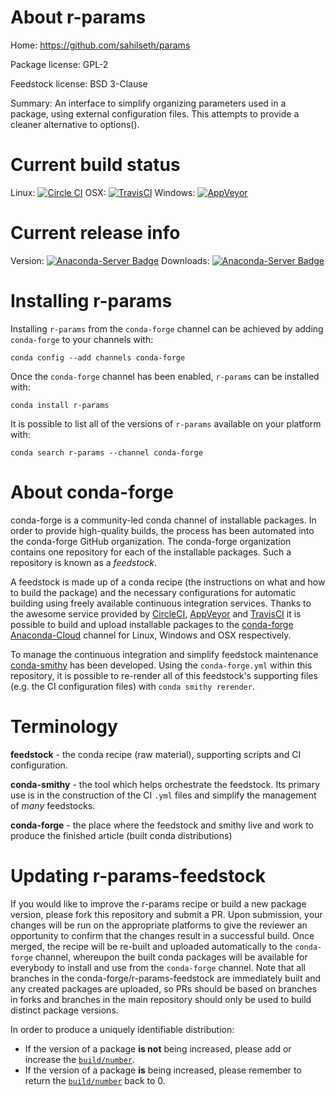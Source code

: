 About r-params
==============

Home: https://github.com/sahilseth/params

Package license: GPL-2

Feedstock license: BSD 3-Clause

Summary: An interface to simplify organizing parameters used in a package, using external configuration files. This attempts to provide a cleaner alternative to options().



Current build status
====================

Linux: [![Circle CI](https://circleci.com/gh/conda-forge/r-params-feedstock.svg?style=shield)](https://circleci.com/gh/conda-forge/r-params-feedstock)
OSX: [![TravisCI](https://travis-ci.org/conda-forge/r-params-feedstock.svg?branch=master)](https://travis-ci.org/conda-forge/r-params-feedstock)
Windows: [![AppVeyor](https://ci.appveyor.com/api/projects/status/github/conda-forge/r-params-feedstock?svg=True)](https://ci.appveyor.com/project/conda-forge/r-params-feedstock/branch/master)

Current release info
====================
Version: [![Anaconda-Server Badge](https://anaconda.org/conda-forge/r-params/badges/version.svg)](https://anaconda.org/conda-forge/r-params)
Downloads: [![Anaconda-Server Badge](https://anaconda.org/conda-forge/r-params/badges/downloads.svg)](https://anaconda.org/conda-forge/r-params)

Installing r-params
===================

Installing `r-params` from the `conda-forge` channel can be achieved by adding `conda-forge` to your channels with:

```
conda config --add channels conda-forge
```

Once the `conda-forge` channel has been enabled, `r-params` can be installed with:

```
conda install r-params
```

It is possible to list all of the versions of `r-params` available on your platform with:

```
conda search r-params --channel conda-forge
```


About conda-forge
=================

conda-forge is a community-led conda channel of installable packages.
In order to provide high-quality builds, the process has been automated into the
conda-forge GitHub organization. The conda-forge organization contains one repository
for each of the installable packages. Such a repository is known as a *feedstock*.

A feedstock is made up of a conda recipe (the instructions on what and how to build
the package) and the necessary configurations for automatic building using freely
available continuous integration services. Thanks to the awesome service provided by
[CircleCI](https://circleci.com/), [AppVeyor](http://www.appveyor.com/)
and [TravisCI](https://travis-ci.org/) it is possible to build and upload installable
packages to the [conda-forge](https://anaconda.org/conda-forge)
[Anaconda-Cloud](http://docs.anaconda.org/) channel for Linux, Windows and OSX respectively.

To manage the continuous integration and simplify feedstock maintenance
[conda-smithy](http://github.com/conda-forge/conda-smithy) has been developed.
Using the ``conda-forge.yml`` within this repository, it is possible to re-render all of
this feedstock's supporting files (e.g. the CI configuration files) with ``conda smithy rerender``.


Terminology
===========

**feedstock** - the conda recipe (raw material), supporting scripts and CI configuration.

**conda-smithy** - the tool which helps orchestrate the feedstock.
                   Its primary use is in the construction of the CI ``.yml`` files
                   and simplify the management of *many* feedstocks.

**conda-forge** - the place where the feedstock and smithy live and work to
                  produce the finished article (built conda distributions)


Updating r-params-feedstock
===========================

If you would like to improve the r-params recipe or build a new
package version, please fork this repository and submit a PR. Upon submission,
your changes will be run on the appropriate platforms to give the reviewer an
opportunity to confirm that the changes result in a successful build. Once
merged, the recipe will be re-built and uploaded automatically to the
`conda-forge` channel, whereupon the built conda packages will be available for
everybody to install and use from the `conda-forge` channel.
Note that all branches in the conda-forge/r-params-feedstock are
immediately built and any created packages are uploaded, so PRs should be based
on branches in forks and branches in the main repository should only be used to
build distinct package versions.

In order to produce a uniquely identifiable distribution:
 * If the version of a package **is not** being increased, please add or increase
   the [``build/number``](http://conda.pydata.org/docs/building/meta-yaml.html#build-number-and-string).
 * If the version of a package **is** being increased, please remember to return
   the [``build/number``](http://conda.pydata.org/docs/building/meta-yaml.html#build-number-and-string)
   back to 0.
